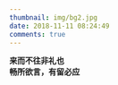 ```yaml
---
thumbnail: img/bg2.jpg
date: 2018-11-11 08:24:49
comments: true
---
```


**来而不往非礼也**  
**畅所欲言，有留必应**
